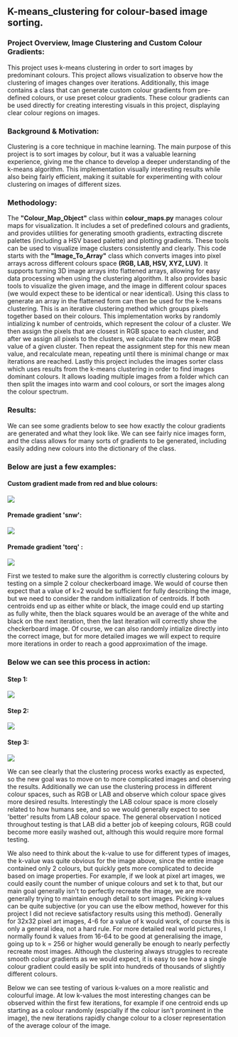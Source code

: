## K-means_clustering for colour-based image sorting.

### Project Overview, Image Clustering and Custom Colour Gradients:
This project uses k-means clustering in order to sort images by predominant colours. This project allows visualization to observe how the clustering of images changes over iterations. Additionally, this image contains a class that can generate custom colour gradients from pre-defined colours, or use preset colour gradients. These colour gradients can be used directly for creating interesting visuals in this project, displaying clear colour regions on images.

### Background & Motivation:
Clustering is a core technique in machine learning. The main purpose of this project is to sort images by colour, but it was a valuable learning experience, giving me the chance to develop a deeper understanding of the k-means algorithm. This implementation visually interesting results while also being fairly efficient, making it suitable for experimenting with colour clustering on images of different sizes. 

### Methodology:
The **"Colour_Map_Object"** class within **colour_maps.py** manages colour maps for visualization. It includes a set of predefined colours and gradients, and provides utilities for generating smooth gradients, extracting discrete palettes (including a HSV based palette) and plotting gradients. These tools can be used to visualize image clusters consistently and clearly. This code starts with the **"Image_To_Array"** class which converts images into pixel arrays across different colours space **(RGB, LAB, HSV, XYZ, LUV)**. It supports turning 3D image arrays into flattened arrays, allowing for easy data processing when using the clustering algorithm. It also provides basic tools to visualize the given image, and the image in different colour spaces (we would expect these to be identical or near identical). Using this class to generate an array in the flattened form can then be used for the k-means clustering. This is an iterative clustering method which groups pixels together based on their colours. This implementation works by randomly intializing k number of centroids, which represent the colour of a cluster. We then assign the pixels that are closest in RGB space to each cluster, and after we assign all pixels to the clusters, we calculate the new mean RGB value of a given cluster. Then repeat the assignment step for this new mean value, and recalculate mean, repeating until there is minimal change or max iterations are reached. Lastly this project includes the images sorter class which uses results from the k-means clustering in order to find images dominant colours. It allows loading multiple images from a folder which can then split the images into warm and cool colours, or sort the images along the colour spectrum.

### Results:

We can see some gradients below to see how exactly the colour gradients are generated and what they look like. We can see fairly nice images form, and the class allows for many sorts of gradients to be generated, including easily adding new colours into the dictionary of the class. 

### Below are just a few examples:

#### Custom gradient made from red and blue colours:
![](display_images/red_blue_grad.png) 

#### Premade gradient 'snw':
![](display_images/snw_grad.png) 

#### Premade gradient 'torq' :
![](display_images/torq_grad.png) 



First we tested to make sure the algorithm is correctly clustering colours by testing on a simple 2 colour checkerboard image. We would of course then expect that a value of k=2 would be sufficient for fully describing the image, but we need to consider the random initialization of centroids. If both centroids end up as either white or black, the image could end up starting as fully white, then the black squares would be an average of the white and black on the next iteration, then the last iteration will correctly show the checkerboard image. Of course, we can also randomly intialize directly into the correct image, but for more detailed images we will expect to require more iterations in order to reach a good approximation of the image.

### Below we can see this process in action:

#### Step 1:
![](display_images/checkerboard_clustered1.png) 

#### Step 2:
![](display_images/checkerboard_clustered2.png) 

#### Step 3:
![](display_images/checkerboard_clustered3.png)

We can see clearly that the clustering process works exactly as expected, so the new goal was to move on to more complicated images and observing the results. Additionally we can use the clustering process in different colour spaces, such as RGB or LAB and observe which colour space gives more desired results. Interestingly the LAB colour space is more closely related to how humans see, and so we would generally expect to see 'better' results from LAB colour space. The general observation I noticed throughout testing is that LAB did a better job of keeping colours, RGB could become more easily washed out, although this would require more formal testing. 

We also need to think about the k-value to use for different types of images, the k-value was quite obvious for the image above, since the entire image contained only 2 colours, but quickly gets more complicated to decide based on image properties. For example, if we look at pixel art images, we could easily count the number of unique colours and set k to that, but our main goal generally isn't to perfectly recreate the image, we are more generally trying to maintain enough detail to sort images. Picking k-values can be quite subjective (or you can use the elbow method, however for this project I did not recieve satisfactory results using this method). Generally for 32x32 pixel art images, 4-6 for a value of k would work, of course this is only a general idea, not a hard rule. For more detailed real world pictures, I normally found k values from 16-64 to be good at generalising the image, going up to k = 256 or higher would generally be enough to nearly perfectly recreate most images. Although the clustering always struggles to recreate smooth colour gradients as we would expect, it is easy to see how a single colour gradient could easily be split into hundreds of thousands of slightly different colours.

Below we can see testing of various k-values on a more realistic and colourful image. At low k-values the most interesting changes can be observed within the first few iterations, for example if one centroid ends up starting as a colour randomly (espcially if the colour isn't prominent in the image), the new iterations rapidly change colour to a closer representation of the average colour of the image.






